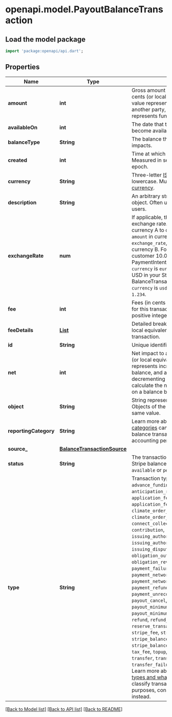 # openapi.model.PayoutBalanceTransaction

## Load the model package
```dart
import 'package:openapi/api.dart';
```

## Properties
Name | Type | Description | Notes
------------ | ------------- | ------------- | -------------
**amount** | **int** | Gross amount of this transaction (in cents (or local equivalent)). A positive value represents funds charged to another party, and a negative value represents funds sent to another party. | 
**availableOn** | **int** | The date that the transaction's net funds become available in the Stripe balance. | 
**balanceType** | **String** | The balance that this transaction impacts. | [optional] 
**created** | **int** | Time at which the object was created. Measured in seconds since the Unix epoch. | 
**currency** | **String** | Three-letter [ISO currency code](https://www.iso.org/iso-4217-currency-codes.html), in lowercase. Must be a [supported currency](https://stripe.com/docs/currencies). | 
**description** | **String** | An arbitrary string attached to the object. Often useful for displaying to users. | [optional] 
**exchangeRate** | **num** | If applicable, this transaction uses an exchange rate. If money converts from currency A to currency B, then the `amount` in currency A, multipled by the `exchange_rate`, equals the `amount` in currency B. For example, if you charge a customer 10.00 EUR, the PaymentIntent's `amount` is `1000` and `currency` is `eur`. If this converts to 12.34 USD in your Stripe account, the BalanceTransaction's `amount` is `1234`, its `currency` is `usd`, and the `exchange_rate` is `1.234`. | [optional] 
**fee** | **int** | Fees (in cents (or local equivalent)) paid for this transaction. Represented as a positive integer when assessed. | 
**feeDetails** | [**List<Fee>**](Fee.md) | Detailed breakdown of fees (in cents (or local equivalent)) paid for this transaction. | [default to const []]
**id** | **String** | Unique identifier for the object. | 
**net** | **int** | Net impact to a Stripe balance (in cents (or local equivalent)). A positive value represents incrementing a Stripe balance, and a negative value decrementing a Stripe balance. You can calculate the net impact of a transaction on a balance by `amount` - `fee` | 
**object** | **String** | String representing the object's type. Objects of the same type share the same value. | 
**reportingCategory** | **String** | Learn more about how [reporting categories](https://stripe.com/docs/reports/reporting-categories) can help you understand balance transactions from an accounting perspective. | 
**source_** | [**BalanceTransactionSource**](BalanceTransactionSource.md) |  | [optional] 
**status** | **String** | The transaction's net funds status in the Stripe balance, which are either `available` or `pending`. | 
**type** | **String** | Transaction type: `adjustment`, `advance`, `advance_funding`, `anticipation_repayment`, `application_fee`, `application_fee_refund`, `charge`, `climate_order_purchase`, `climate_order_refund`, `connect_collection_transfer`, `contribution`, `issuing_authorization_hold`, `issuing_authorization_release`, `issuing_dispute`, `issuing_transaction`, `obligation_outbound`, `obligation_reversal_inbound`, `payment`, `payment_failure_refund`, `payment_network_reserve_hold`, `payment_network_reserve_release`, `payment_refund`, `payment_reversal`, `payment_unreconciled`, `payout`, `payout_cancel`, `payout_failure`, `payout_minimum_balance_hold`, `payout_minimum_balance_release`, `refund`, `refund_failure`, `reserve_transaction`, `reserved_funds`, `stripe_fee`, `stripe_fx_fee`, `stripe_balance_payment_debit`, `stripe_balance_payment_debit_reversal`, `tax_fee`, `topup`, `topup_reversal`, `transfer`, `transfer_cancel`, `transfer_failure`, or `transfer_refund`. Learn more about [balance transaction types and what they represent](https://stripe.com/docs/reports/balance-transaction-types). To classify transactions for accounting purposes, consider `reporting_category` instead. | 

[[Back to Model list]](../README.md#documentation-for-models) [[Back to API list]](../README.md#documentation-for-api-endpoints) [[Back to README]](../README.md)


